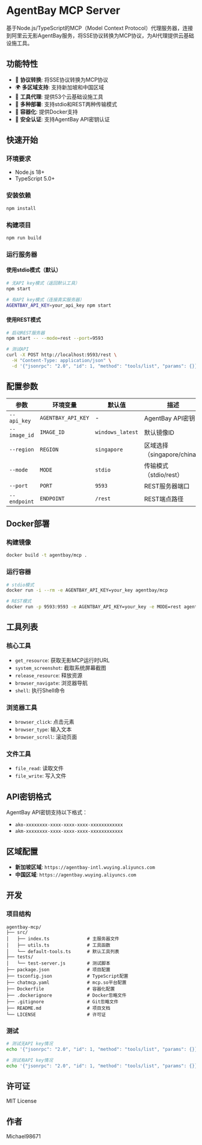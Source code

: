 # AgentBay MCP Server

基于Node.js/TypeScript的MCP（Model Context Protocol）代理服务器，连接到阿里云无影AgentBay服务，将SSE协议转换为MCP协议，为AI代理提供云基础设施工具。

## 功能特性

- 🔗 **协议转换**: 将SSE协议转换为MCP协议
- 🌍 **多区域支持**: 支持新加坡和中国区域
- 🔧 **工具代理**: 提供53个云基础设施工具
- 🚀 **多种部署**: 支持stdio和REST两种传输模式
- 🐳 **容器化**: 提供Docker支持
- 🔐 **安全认证**: 支持AgentBay API密钥认证

## 快速开始

### 环境要求

- Node.js 18+
- TypeScript 5.0+

### 安装依赖

```bash
npm install
```

### 构建项目

```bash
npm run build
```

### 运行服务器

#### 使用stdio模式（默认）

```bash
# 无API key模式（返回默认工具）
npm start

# 有API key模式（连接真实服务器）
AGENTBAY_API_KEY=your_api_key npm start
```

#### 使用REST模式

```bash
# 启动REST服务器
npm start -- --mode=rest --port=9593

# 测试API
curl -X POST http://localhost:9593/rest \
  -H "Content-Type: application/json" \
  -d '{"jsonrpc": "2.0", "id": 1, "method": "tools/list", "params": {}}'
```

## 配置参数

| 参数 | 环境变量 | 默认值 | 描述 |
|------|----------|--------|------|
| `--api_key` | `AGENTBAY_API_KEY` | - | AgentBay API密钥 |
| `--image_id` | `IMAGE_ID` | `windows_latest` | 默认镜像ID |
| `--region` | `REGION` | `singapore` | 区域选择（singapore/china） |
| `--mode` | `MODE` | `stdio` | 传输模式（stdio/rest） |
| `--port` | `PORT` | `9593` | REST服务器端口 |
| `--endpoint` | `ENDPOINT` | `/rest` | REST端点路径 |

## Docker部署

### 构建镜像

```bash
docker build -t agentbay/mcp .
```

### 运行容器

```bash
# stdio模式
docker run -i --rm -e AGENTBAY_API_KEY=your_key agentbay/mcp

# REST模式
docker run -p 9593:9593 -e AGENTBAY_API_KEY=your_key -e MODE=rest agentbay/mcp
```

## 工具列表

### 核心工具

- `get_resource`: 获取无影MCP运行时URL
- `system_screenshot`: 截取系统屏幕截图
- `release_resource`: 释放资源
- `browser_navigate`: 浏览器导航
- `shell`: 执行Shell命令

### 浏览器工具

- `browser_click`: 点击元素
- `browser_type`: 输入文本
- `browser_scroll`: 滚动页面

### 文件工具

- `file_read`: 读取文件
- `file_write`: 写入文件

## API密钥格式

AgentBay API密钥支持以下格式：
- `ako-xxxxxxxx-xxxx-xxxx-xxxx-xxxxxxxxxxxx`
- `akm-xxxxxxxx-xxxx-xxxx-xxxx-xxxxxxxxxxxx`

## 区域配置

- **新加坡区域**: `https://agentbay-intl.wuying.aliyuncs.com`
- **中国区域**: `https://agentbay.wuying.aliyuncs.com`

## 开发

### 项目结构

```
agentbay-mcp/
├── src/
│   ├── index.ts              # 主服务器文件
│   ├── utils.ts              # 工具函数
│   └── default-tools.ts      # 默认工具列表
├── tests/
│   └── test-server.js        # 测试脚本
├── package.json              # 项目配置
├── tsconfig.json             # TypeScript配置
├── chatmcp.yaml              # mcp.so平台配置
├── Dockerfile                # 容器化配置
├── .dockerignore             # Docker忽略文件
├── .gitignore                # Git忽略文件
├── README.md                 # 项目文档
└── LICENSE                   # 许可证
```

### 测试

```bash
# 测试无API key情况
echo '{"jsonrpc": "2.0", "id": 1, "method": "tools/list", "params": {}}' | npm start

# 测试有API key情况
echo '{"jsonrpc": "2.0", "id": 1, "method": "tools/list", "params": {}}' | AGENTBAY_API_KEY=your_key npm start
```

## 许可证

MIT License

## 作者

Michael98671 